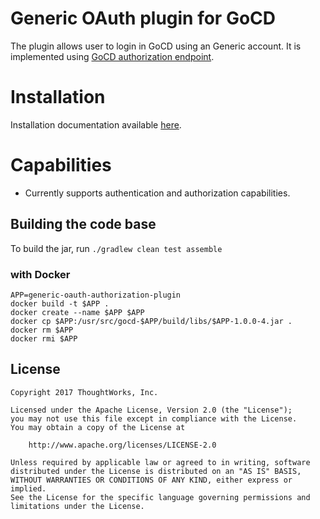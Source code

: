 # Generic OAuth plugin for GoCD

The plugin allows user to login in GoCD using an Generic account. It is implemented using [GoCD authorization endpoint](https://plugin-api.gocd.org/current/authorization/).

# Installation

Installation documentation available [here](INSTALL.md).

# Capabilities

* Currently supports authentication and authorization capabilities.

## Building the code base

To build the jar, run `./gradlew clean test assemble`

### with Docker

```
APP=generic-oauth-authorization-plugin
docker build -t $APP .
docker create --name $APP $APP
docker cp $APP:/usr/src/gocd-$APP/build/libs/$APP-1.0.0-4.jar .
docker rm $APP
docker rmi $APP
```

## License

```plain
Copyright 2017 ThoughtWorks, Inc.

Licensed under the Apache License, Version 2.0 (the "License");
you may not use this file except in compliance with the License.
You may obtain a copy of the License at

    http://www.apache.org/licenses/LICENSE-2.0

Unless required by applicable law or agreed to in writing, software
distributed under the License is distributed on an "AS IS" BASIS,
WITHOUT WARRANTIES OR CONDITIONS OF ANY KIND, either express or implied.
See the License for the specific language governing permissions and
limitations under the License.
```
